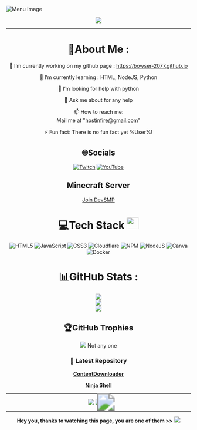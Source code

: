 ![Menu Image](https://i.ibb.co/GQVqJf65/image.png)
<p align="center">
  <a href="https://bowser-2077.github.io"><img src="https://readme-typing-svg.herokuapp.com?color=%2336BCF7&center=true&vCenter=true&lines=Hi+%2C+welcome+to+my+Github+page;I+am+Bowser-2077;I+am+a+High+school+student;Web+Dev;Game+Dev;Bot+Dev"></a>
</p>

---
<div align="center">
  
# 💫About Me :
🔭 I’m currently working on my github page : https://bowser-2077.github.io
  
🌱 I’m currently learning : HTML, NodeJS, Python

  🤔 I’m looking for help with python

  💬 Ask me about for any help

  📫 How to reach me:  
  Mail me at "hostinfire@gmail.com"

⚡ Fun fact: There is no fun fact yet %User%!


## 🌐Socials
[![Twitch](https://img.shields.io/badge/Twitch-%239146FF.svg?logo=Twitch&logoColor=white)](https://twitch.tv/bowser207777) [![YouTube](https://img.shields.io/badge/YouTube-%23FF0000.svg?logo=YouTube&logoColor=white)](https://youtube.com/@bowser2077) 

## Minecraft Server
[Join DevSMP](https://github.com/bowser-2077/DevSMP)

# 💻Tech Stack <img src = "https://media2.giphy.com/media/QssGEmpkyEOhBCb7e1/giphy.gif?cid=ecf05e47a0n3gi1bfqntqmob8g9aid1oyj2wr3ds3mg700bl&rid=giphy.gif" width = 32px> 
![HTML5](https://img.shields.io/badge/html5-%23E34F26.svg?style=for-the-badge&logo=html5&logoColor=white) ![JavaScript](https://img.shields.io/badge/javascript-%23323330.svg?style=for-the-badge&logo=javascript&logoColor=%23F7DF1E) ![CSS3](https://img.shields.io/badge/css3-%231572B6.svg?style=for-the-badge&logo=css3&logoColor=white) ![Cloudflare](https://img.shields.io/badge/Cloudflare-F38020?style=for-the-badge&logo=Cloudflare&logoColor=white) ![NPM](https://img.shields.io/badge/NPM-%23000000.svg?style=for-the-badge&logo=npm&logoColor=white)  ![NodeJS](https://img.shields.io/badge/node.js-6DA55F?style=for-the-badge&logo=node.js&logoColor=white) ![Canva](https://img.shields.io/badge/Canva-%2300C4CC.svg?style=for-the-badge&logo=Canva&logoColor=white) ![Docker](https://img.shields.io/badge/docker-%230db7ed.svg?style=for-the-badge&logo=docker&logoColor=white)
# 📊GitHub Stats :
![](https://github-readme-stats.vercel.app/api?username=bowser-2077&theme=radical&hide_border=false&include_all_commits=false&count_private=false)<br/>
![](https://github-readme-streak-stats.herokuapp.com/?user=bowser-2077&theme=radical&hide_border=false)<br/>
![](https://github-readme-stats.vercel.app/api/top-langs/?username=bowser-2077&theme=radical&hide_border=false&include_all_commits=false&count_private=false&layout=compact)

## 🏆GitHub Trophies
![](https://github-profile-trophy.vercel.app/?username=bower-2077&theme=discord&no-frame=false&no-bg=false&margin-w=4)
Not any one

### 📕 Latest Repository

<!-- BLOG-POST-LIST:START -->
 [**ContentDownloader**](https://github.com/bowser-2077/Content-Downloader)
  
 [**Ninja Shell**](https://github.com/bowser-2077/Ninja-Shell)
<!-- BLOG-POST-LIST:END -->

---
![](http://ForTheBadge.com/images/badges/built-by-developers.svg)
![](https://forthebadge.com/images/badges/uses-brains.svg)
<a href="https://github.com/{TON-UTILISATEUR}">
  <img src="https://img.shields.io/github/stars/bowser-2077?affiliations=OWNER&style=for-the-badge" style="transform: scale(3);">
</a>



---
**Hey you, thanks to watching this page, you are one of them >>**
![](https://komarev.com/ghpvc/?username=bowser-2077&color=brightgreen)
</div>
